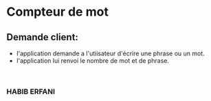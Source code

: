 # Compteur de mot

## Demande client: 

- l'application demande a l'utiisateur d'écrire une phrase ou un mot. 
- l'application lui renvoi le nombre de mot et de phrase.
<br>



### HABIB ERFANI
